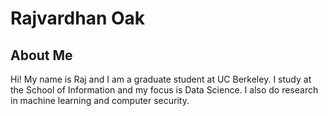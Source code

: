 # Rajvardhan Oak

## About Me
Hi! My name is Raj and I am a graduate student at UC Berkeley. I study at the School of Information and my focus is Data Science. I also do research in machine learning and computer security. 
